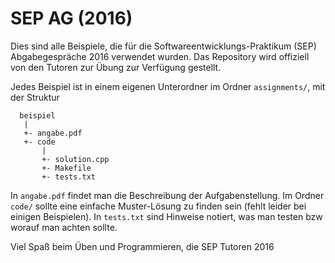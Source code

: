 # SEP AG (2016)
Dies sind alle Beispiele, die für die Softwareentwicklungs-Praktikum (SEP) Abgabegespräche 2016 verwendet wurden. 
Das Repository wird offiziell von den Tutoren zur Übung zur Verfügung gestellt.

Jedes Beispiel ist in einem eigenen Unterordner im Ordner `assignments/`, mit der Struktur
```
  beispiel
   |
   +- angabe.pdf
   +- code
       |
       +- solution.cpp
       +- Makefile
       +- tests.txt
```

In `angabe.pdf` findet man die Beschreibung der Aufgabenstellung. Im Ordner `code/` sollte eine einfache Muster-Lösung zu finden sein (fehlt leider bei einigen Beispielen). 
In `tests.txt` sind Hinweise notiert, was man testen bzw worauf man achten sollte. 

Viel Spaß beim Üben und Programmieren,
die SEP Tutoren 2016
